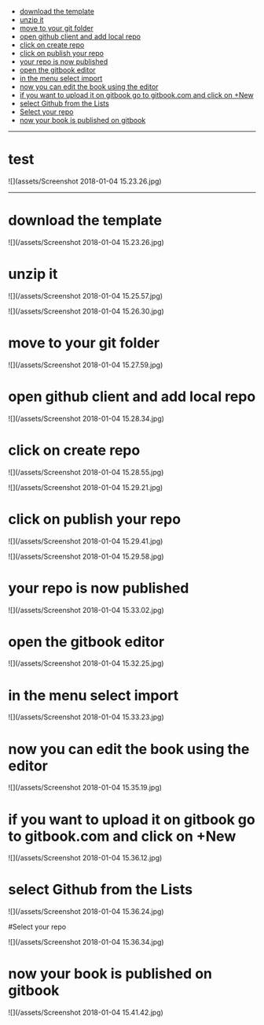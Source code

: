 <!-- TOC depthFrom:1 depthTo:6 withLinks:1 updateOnSave:1 orderedList:0 -->

- [download the template](#download-the-template)
- [unzip it](#unzip-it)
- [move to your git folder](#move-to-your-git-folder)
- [open github client and add local repo](#open-github-client-and-add-local-repo)
- [click on create repo](#click-on-create-repo)
- [click on publish your repo](#click-on-publish-your-repo)
- [your repo is now published](#your-repo-is-now-published)
- [open the gitbook editor](#open-the-gitbook-editor)
- [in the menu select import](#in-the-menu-select-import)
- [now you can edit the book using the editor](#now-you-can-edit-the-book-using-the-editor)
- [if you want to upload it on gitbook go to gitbook.com and click on +New](#if-you-want-to-upload-it-on-gitbook-go-to-gitbookcom-and-click-on-new)
- [select Github from the Lists](#select-github-from-the-lists)
- [Select your repo](#select-your-repo)
- [now your book is published on gitbook](#now-your-book-is-published-on-gitbook)

<!-- /TOC -->

---

# test
![](assets/Screenshot 2018-01-04 15.23.26.jpg)

---

# download the template

![](/assets/Screenshot 2018-01-04 15.23.26.jpg)

# unzip it

![](/assets/Screenshot 2018-01-04 15.25.57.jpg)

![](/assets/Screenshot 2018-01-04 15.26.30.jpg)

# move to your git folder

![](/assets/Screenshot 2018-01-04 15.27.59.jpg)

# open github client and add local repo

![](/assets/Screenshot 2018-01-04 15.28.34.jpg)

# click on create repo

![](/assets/Screenshot 2018-01-04 15.28.55.jpg)

![](/assets/Screenshot 2018-01-04 15.29.21.jpg)

# click on publish your repo

![](/assets/Screenshot 2018-01-04 15.29.41.jpg)

![](/assets/Screenshot 2018-01-04 15.29.58.jpg)

# your repo is now published

![](/assets/Screenshot 2018-01-04 15.33.02.jpg)

# open the gitbook editor

![](/assets/Screenshot 2018-01-04 15.32.25.jpg)

# in the menu select import

![](/assets/Screenshot 2018-01-04 15.33.23.jpg)

# now you can edit the book using the editor

![](/assets/Screenshot 2018-01-04 15.35.19.jpg)

# if you want to upload it on gitbook go to gitbook.com and click on +New

![](/assets/Screenshot 2018-01-04 15.36.12.jpg)

# select Github from the Lists

![](/assets/Screenshot 2018-01-04 15.36.24.jpg)

#Select your repo

![](/assets/Screenshot 2018-01-04 15.36.34.jpg)

# now your book is published on gitbook

![](/assets/Screenshot 2018-01-04 15.41.42.jpg)
